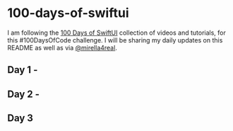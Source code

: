 # 100-days-of-swiftui

I am following the [100 Days of SwiftUI](https://www.hackingwithswift.com/100/swiftui) collection of videos and tutorials, for this #100DaysOfCode challenge. I will be sharing my daily updates on this README as well as via [@mirella4real](https://twitter.com/mirella4real).

## Day 1 - 
## Day 2 - 
## Day 3

